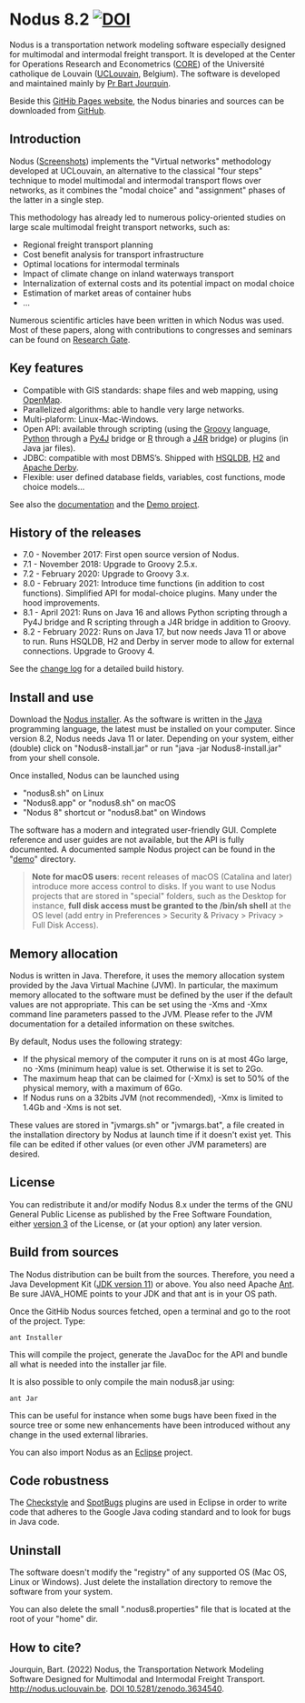 # Nodus 8.2 <a href="https://zenodo.org/badge/latestdoi/111554354"><img src="https://zenodo.org/badge/111554354.svg" alt="DOI"></a>


Nodus is a transportation network modeling software especially designed for multimodal and
intermodal freight transport. It is developed at the Center for Operations Research and 
Econometrics ([CORE](https://uclouvain.be/fr/node/4474)) of the Université catholique de Louvain
([UCLouvain](https://uclouvain.be/en/index.html), Belgium). The software is developed  and maintained mainly by 
[Pr Bart Jourquin](https://uclouvain.be/en/directories/bart.jourquin). 
  
Beside this [GitHib Pages website](http://nodus.uclouvain.be), the Nodus binaries and sources can be downloaded 
from [GitHub](https://github.com/jourquin/Nodus/releases).

## Introduction

Nodus ([Screenshots](http://htmlpreview.github.io/?https://github.com/jourquin/Nodus/blob/master/doc/images/screenshots.html)) 
implements the "Virtual networks" methodology developed at UCLouvain, an alternative to the classical "four steps" 
technique to model multimodal and intermodal transport flows over networks, as it combines the "modal choice" 
and "assignment" phases of the latter in a single step.

This methodology has already led to numerous policy-oriented studies on large scale multimodal 
freight transport networks, such as:

- Regional freight transport planning
- Cost benefit analysis for transport infrastructure
- Optimal locations for intermodal terminals
- Impact of climate change on inland waterways transport
- Internalization of external costs and its potential impact on modal choice
- Estimation of market areas of container hubs
- ...

Numerous scientific articles have been written in which Nodus was used. Most of these papers,
along with contributions to congresses and seminars can be found on 
[Research Gate](https://www.researchgate.net/profile/B_Jourquin).

## Key features

- Compatible with GIS standards: shape files and web mapping, using [OpenMap](http://openmap-java.org/).
- Parallelized algorithms: able to handle very large networks.
- Multi-plaform: Linux-Mac-Windows.
- Open API: available through scripting (using the [Groovy](http://groovy-lang.org/) language,
[Python](https://www.python.org) through a [Py4J](https://www.py4j.org/index.html) bridge or
[R](https://www.r-project.org) through a [J4R](https://sourceforge.net/p/repiceasource/wiki/J4R/) bridge) 
or plugins (in Java jar files).
- JDBC: compatible with most DBMS’s. Shipped with [HSQLDB](http://hsqldb.org/),
[H2](http://h2database.com/) and [Apache Derby](https://db.apache.org/derby/).  
- Flexible: user defined database fields, variables, cost functions, mode choice models…

See also the [documentation](http://htmlpreview.github.com/?https://github.com/jourquin/Nodus/blob/master/doc/help.html) and
the [Demo project](https://github.com/jourquin/Nodus/blob/master/demo).

## History of the releases

- 7.0 - November 2017: First open source version of Nodus.
- 7.1 - November 2018: Upgrade to Groovy 2.5.x.
- 7.2 - February 2020: Upgrade to Groovy 3.x.
- 8.0 - February 2021: Introduce time functions (in addition to cost functions). Simplified API for modal-choice plugins. 
Many under the hood improvements.
- 8.1 - April 2021: Runs on Java 16 and allows Python scripting through a Py4J bridge and R scripting through a J4R bridge in addition to Groovy.
- 8.2 - February 2022: Runs on Java 17, but now needs Java 11 or above to run. Runs HSQLDB, H2 and Derby in server mode to allow for
external connections. Upgrade to Groovy 4.

See the [change log](changelog.md) for a detailed build history.

## Install and use

Download the [Nodus installer](https://github.com/jourquin/Nodus/releases).
As the software is written in the [Java](https://java.com/en/download/) programming language, the 
latest must be installed on your computer. Since version 8.2, Nodus needs Java 11 or later. Depending on your system, either (double) click
on "Nodus8-install.jar" or run "java -jar Nodus8-install.jar" from your shell console.

Once installed, Nodus can be launched using
- "nodus8.sh" on Linux
- "Nodus8.app" or "nodus8.sh" on macOS
- "Nodus 8" shortcut or "nodus8.bat" on Windows

The software has a modern and integrated user-friendly GUI. Complete reference and user guides
are not available, but the API is fully documented. 
A documented sample Nodus project can be found in the "[demo](https://github.com/jourquin/Nodus/blob/master/demo)" directory. 

> **Note for macOS users**: recent releases of macOS (Catalina and later) introduce more access control to disks. If you want to use
> Nodus projects that are stored in "special" folders, such as the Desktop for instance, 
> **full disk access must be granted to the /bin/sh shell** at the OS level 
> (add entry in Preferences > Security & Privacy > Privacy > Full Disk Access).

## Memory allocation

Nodus is written in Java. Therefore, it uses the memory allocation system provided by the Java Virtual Machine (JVM). 
In particular, the maximum memory allocated to the software must be defined by the user if the default
values are not appropriate. This can be set using the -Xms and -Xmx command line parameters 
passed to the JVM. Please refer to the JVM documentation for a detailed information on these switches. 

By default, Nodus uses the following strategy:
- If the physical memory of the computer it runs on is at most 4Go large, no -Xms (minimum heap) value is set. 
Otherwise it is set to 2Go.
- The maximum heap that can be claimed for (-Xmx) is set to 50% of the physical memory, with a maximum 
of 6Go.
- If Nodus runs on a 32bits JVM (not recommended), -Xmx is limited to 1.4Gb and -Xms is not set.

These values are stored in "jvmargs.sh" or "jvmargs.bat", a file created in the installation directory by
Nodus at launch time if it doesn't exist yet. This file can be edited if other values (or even other JVM parameters)
are desired.
   
## License

You can redistribute it and/or modify Nodus 8.x under the terms of the GNU General Public License 
as published by the Free Software Foundation, either [version 3](https://www.gnu.org/licenses/gpl-3.0.html)
of the License, or (at your option) any later version. 

## Build from sources

The Nodus distribution can be built from the sources. Therefore, you need a Java Development Kit 
([JDK version 11](http://www.oracle.com/technetwork/java/javase/downloads/index.html)) or above. 
You also need Apache [Ant](http://ant.apache.org/). Be sure JAVA_HOME points to your JDK and 
that ant is in your OS path.

Once the GitHib Nodus sources fetched, open a terminal and go to the root of the project. Type:

```
ant Installer
```
This will compile the project, generate the JavaDoc for the API and bundle all what is needed into 
the installer jar file.

It is also possible to only compile the main nodus8.jar using:
 
```
ant Jar
```
This can be useful for instance when some bugs have been fixed in the source tree or some new
enhancements have been introduced without any change in the used external libraries.

You can also import Nodus as an [Eclipse](http://www.eclipse.org/) project.

## Code robustness

The [Checkstyle](https://checkstyle.org) and [SpotBugs](https://spotbugs.github.io) plugins are used in Eclipse 
in order to write code that adheres to the Google Java coding standard and to look for bugs in Java code.
   
## Uninstall

The software doesn't modify the "registry" of any supported OS (Mac OS, Linux or Windows). Just
delete the installation directory to remove the software from your system.  

You can also delete the small ".nodus8.properties" file that is located at the root of your "home" dir.   

## How to cite?

Jourquin, Bart. (2022) Nodus, the Transportation Network Modeling Software Designed for Multimodal and Intermodal 
Freight Transport. http://nodus.uclouvain.be. [DOI 10.5281/zenodo.3634540](https://doi.org/10.5281/zenodo.3634540).




